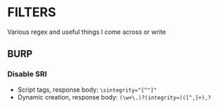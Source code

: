 # FILTERS

Various regex and useful things I come across or write

## BURP

### Disable SRI

* Script tags, response body: `\sintegrity="[^"]"`
* Dynamic creation, response body: `(\w+\.)?(integrity=)([^,]+),?`
